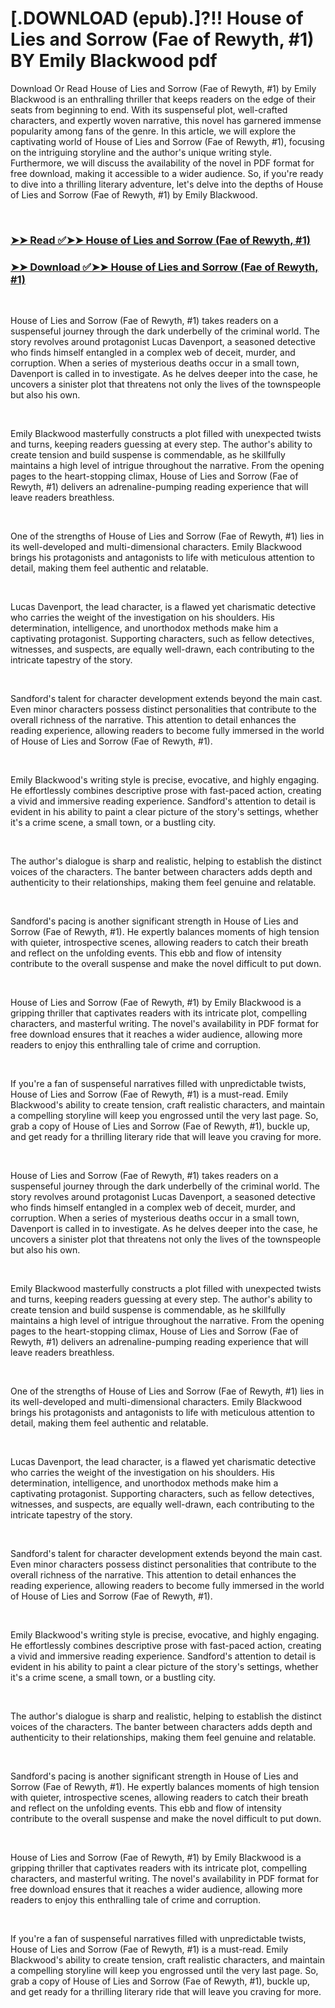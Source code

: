 # [.DOWNLOAD (epub).]?!! House of Lies and Sorrow (Fae of Rewyth, #1) BY Emily Blackwood pdf

<p>Download Or Read House of Lies and Sorrow (Fae of Rewyth, #1) by Emily Blackwood is an enthralling thriller that keeps readers on the edge of their seats from beginning to end. With its suspenseful plot, well-crafted characters, and expertly woven narrative, this novel has garnered immense popularity among fans of the genre. In this article, we will explore the captivating world of House of Lies and Sorrow (Fae of Rewyth, #1), focusing on the intriguing storyline and the author's unique writing style. Furthermore, we will discuss the availability of the novel in PDF format for free download, making it accessible to a wider audience. So, if you're ready to dive into a thrilling literary adventure, let's delve into the depths of House of Lies and Sorrow (Fae of Rewyth, #1) by Emily Blackwood.</p>
<p>&nbsp;</p>

### [➤➤ Read ✅➤➤ House of Lies and Sorrow (Fae of Rewyth, #1)](https://pdfworldcenter.com/?book=60816947)

### [➤➤ Download ✅➤➤ House of Lies and Sorrow (Fae of Rewyth, #1)](https://pdfworldcenter.com/?book=60816947)

<p>&nbsp;</p>
<p>House of Lies and Sorrow (Fae of Rewyth, #1) takes readers on a suspenseful journey through the dark underbelly of the criminal world. The story revolves around protagonist Lucas Davenport, a seasoned detective who finds himself entangled in a complex web of deceit, murder, and corruption. When a series of mysterious deaths occur in a small town, Davenport is called in to investigate. As he delves deeper into the case, he uncovers a sinister plot that threatens not only the lives of the townspeople but also his own.</p>
<p>&nbsp;</p>
<p>Emily Blackwood masterfully constructs a plot filled with unexpected twists and turns, keeping readers guessing at every step. The author's ability to create tension and build suspense is commendable, as he skillfully maintains a high level of intrigue throughout the narrative. From the opening pages to the heart-stopping climax, House of Lies and Sorrow (Fae of Rewyth, #1) delivers an adrenaline-pumping reading experience that will leave readers breathless.</p>
<p>&nbsp;</p>
<p>One of the strengths of House of Lies and Sorrow (Fae of Rewyth, #1) lies in its well-developed and multi-dimensional characters. Emily Blackwood brings his protagonists and antagonists to life with meticulous attention to detail, making them feel authentic and relatable.</p>
<p>&nbsp;</p>
<p>Lucas Davenport, the lead character, is a flawed yet charismatic detective who carries the weight of the investigation on his shoulders. His determination, intelligence, and unorthodox methods make him a captivating protagonist. Supporting characters, such as fellow detectives, witnesses, and suspects, are equally well-drawn, each contributing to the intricate tapestry of the story.</p>
<p>&nbsp;</p>
<p>Sandford's talent for character development extends beyond the main cast. Even minor characters possess distinct personalities that contribute to the overall richness of the narrative. This attention to detail enhances the reading experience, allowing readers to become fully immersed in the world of House of Lies and Sorrow (Fae of Rewyth, #1).</p>
<p>&nbsp;</p>
<p>Emily Blackwood's writing style is precise, evocative, and highly engaging. He effortlessly combines descriptive prose with fast-paced action, creating a vivid and immersive reading experience. Sandford's attention to detail is evident in his ability to paint a clear picture of the story's settings, whether it's a crime scene, a small town, or a bustling city.</p>
<p>&nbsp;</p>
<p>The author's dialogue is sharp and realistic, helping to establish the distinct voices of the characters. The banter between characters adds depth and authenticity to their relationships, making them feel genuine and relatable.</p>
<p>&nbsp;</p>
<p>Sandford's pacing is another significant strength in House of Lies and Sorrow (Fae of Rewyth, #1). He expertly balances moments of high tension with quieter, introspective scenes, allowing readers to catch their breath and reflect on the unfolding events. This ebb and flow of intensity contribute to the overall suspense and make the novel difficult to put down.</p>
<p>&nbsp;</p>
<p>House of Lies and Sorrow (Fae of Rewyth, #1) by Emily Blackwood is a gripping thriller that captivates readers with its intricate plot, compelling characters, and masterful writing. The novel's availability in PDF format for free download ensures that it reaches a wider audience, allowing more readers to enjoy this enthralling tale of crime and corruption.</p>
<p>&nbsp;</p>
<p>If you're a fan of suspenseful narratives filled with unpredictable twists, House of Lies and Sorrow (Fae of Rewyth, #1) is a must-read. Emily Blackwood's ability to create tension, craft realistic characters, and maintain a compelling storyline will keep you engrossed until the very last page. So, grab a copy of House of Lies and Sorrow (Fae of Rewyth, #1), buckle up, and get ready for a thrilling literary ride that will leave you craving for more.</p>
<p>&nbsp;</p>
<p>House of Lies and Sorrow (Fae of Rewyth, #1) takes readers on a suspenseful journey through the dark underbelly of the criminal world. The story revolves around protagonist Lucas Davenport, a seasoned detective who finds himself entangled in a complex web of deceit, murder, and corruption. When a series of mysterious deaths occur in a small town, Davenport is called in to investigate. As he delves deeper into the case, he uncovers a sinister plot that threatens not only the lives of the townspeople but also his own.</p>
<p>&nbsp;</p>
<p>Emily Blackwood masterfully constructs a plot filled with unexpected twists and turns, keeping readers guessing at every step. The author's ability to create tension and build suspense is commendable, as he skillfully maintains a high level of intrigue throughout the narrative. From the opening pages to the heart-stopping climax, House of Lies and Sorrow (Fae of Rewyth, #1) delivers an adrenaline-pumping reading experience that will leave readers breathless.</p>
<p>&nbsp;</p>
<p>One of the strengths of House of Lies and Sorrow (Fae of Rewyth, #1) lies in its well-developed and multi-dimensional characters. Emily Blackwood brings his protagonists and antagonists to life with meticulous attention to detail, making them feel authentic and relatable.</p>
<p>&nbsp;</p>
<p>Lucas Davenport, the lead character, is a flawed yet charismatic detective who carries the weight of the investigation on his shoulders. His determination, intelligence, and unorthodox methods make him a captivating protagonist. Supporting characters, such as fellow detectives, witnesses, and suspects, are equally well-drawn, each contributing to the intricate tapestry of the story.</p>
<p>&nbsp;</p>
<p>Sandford's talent for character development extends beyond the main cast. Even minor characters possess distinct personalities that contribute to the overall richness of the narrative. This attention to detail enhances the reading experience, allowing readers to become fully immersed in the world of House of Lies and Sorrow (Fae of Rewyth, #1).</p>
<p>&nbsp;</p>
<p>Emily Blackwood's writing style is precise, evocative, and highly engaging. He effortlessly combines descriptive prose with fast-paced action, creating a vivid and immersive reading experience. Sandford's attention to detail is evident in his ability to paint a clear picture of the story's settings, whether it's a crime scene, a small town, or a bustling city.</p>
<p>&nbsp;</p>
<p>The author's dialogue is sharp and realistic, helping to establish the distinct voices of the characters. The banter between characters adds depth and authenticity to their relationships, making them feel genuine and relatable.</p>
<p>&nbsp;</p>
<p>Sandford's pacing is another significant strength in House of Lies and Sorrow (Fae of Rewyth, #1). He expertly balances moments of high tension with quieter, introspective scenes, allowing readers to catch their breath and reflect on the unfolding events. This ebb and flow of intensity contribute to the overall suspense and make the novel difficult to put down.</p>
<p>&nbsp;</p>
<p>House of Lies and Sorrow (Fae of Rewyth, #1) by Emily Blackwood is a gripping thriller that captivates readers with its intricate plot, compelling characters, and masterful writing. The novel's availability in PDF format for free download ensures that it reaches a wider audience, allowing more readers to enjoy this enthralling tale of crime and corruption.</p>
<p>&nbsp;</p>
<p>If you're a fan of suspenseful narratives filled with unpredictable twists, House of Lies and Sorrow (Fae of Rewyth, #1) is a must-read. Emily Blackwood's ability to create tension, craft realistic characters, and maintain a compelling storyline will keep you engrossed until the very last page. So, grab a copy of House of Lies and Sorrow (Fae of Rewyth, #1), buckle up, and get ready for a thrilling literary ride that will leave you craving for more.</p>
<p>&nbsp;</p>
